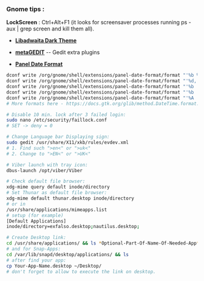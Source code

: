 ### Gnome tips :

**LockScreen** : Ctrl+Alt+F1
(it looks for screensaver processes running ps -aux | grep screen and kill them all).

- [**Libadwaita Dark Theme**](https://t.me/addtheme/libadwaita_dark)

- [**metaGEDIT**](https://github.com/pedrovernetti/metagedit) -- Gedit extra plugins

- [**Panel Date Format**](https://extensions.gnome.org/extension/1462/panel-date-format/)
```sh
dconf write /org/gnome/shell/extensions/panel-date-format/format "'%b %d,   %A,   %X'"
dconf write /org/gnome/shell/extensions/panel-date-format/format "'%d,   %A,   %H:%M %p'"
dconf write /org/gnome/shell/extensions/panel-date-format/format "'%b  %e  %a  %H:%M %p'"
dconf write /org/gnome/shell/extensions/panel-date-format/format "'%b  %e  %a  %R'"
dconf write /org/gnome/shell/extensions/panel-date-format/format "'%A    ·    %R    ·    %B  %e'"
# More formats here - https://docs.gtk.org/glib/method.DateTime.format.html
```

```sh
# Disable 10 min. lock after 3 failed login:
sudo nano /etc/security/faillock.conf
# SET -> deny = 0

# Change Language bar Displaying sign:
sudo gedit /usr/share/X11/xkb/rules/evdev.xml
# 1. Find such ">en<" or ">uk<"
# 2. Change to ">EN<" or ">UK<"

# Viber launch with tray icon:
dbus-launch /opt/viber/Viber

# Check default file browser:
xdg-mime query default inode/directory
# Set Thunar as default file browser:
xdg-mime default thunar.desktop inode/directory
# or in
/usr/share/applications/mimeapps.list 
# setup (for example)
[Default Applications]
inode/directory=exfalso.desktop;nautilus.desktop;

# Create Desktop link:
cd /usr/share/applications/ && ls *Optional-Part-Of-Name-Of-Needed-App*
# and for Snap-Apps:
cd /var/lib/snapd/desktop/applications/ && ls
# after find your app:
cp Your-App-Name.desktop ~/Desktop/
# don't forget to allow to execute the link on desktop.

```